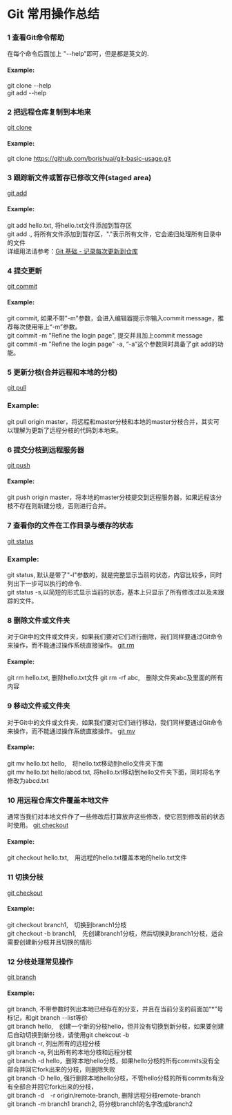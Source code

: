 # Git 常用操作总结

### 1 查看Git命令帮助
在每个命令后面加上 "--help"即可，但是都是英文的.
#### Example:  
git clone --help  
git add --help  

### 2 把远程仓库复制到本地来
[git clone](http://git-scm.com/docs/git-clone)
#### Example:  
git clone https://github.com/borishuai/git-basic-usage.git

### 3 跟踪新文件或暂存已修改文件(staged area)
[git add](http://git-scm.com/docs/git-add)
#### Example: 
git add hello.txt, 将hello.txt文件添加到暂存区  
git add ., 将所有文件添加到暂存区，"."表示所有文件，它会递归处理所有目录中的文件  
详细用法请参考：[Git 基础 - 记录每次更新到仓库](http://git-scm.com/book/zh/v1/Git-%E5%9F%BA%E7%A1%80-%E8%AE%B0%E5%BD%95%E6%AF%8F%E6%AC%A1%E6%9B%B4%E6%96%B0%E5%88%B0%E4%BB%93%E5%BA%93)

### 4 提交更新
[git commit](http://git-scm.com/docs/git-commit)
#### Example:
git commit,  如果不带"-m"参数，会进入编辑器提示你输入commit message，推荐每次使用带上“-m”参数。  
git commit -m "Refine the login page", 提交并且加上commit message  
git commit -m "Refine the login page" -a, “-a”这个参数同时具备了git add的功能。

### 5 更新分枝(合并远程和本地的分枝)
[git pull](http://git-scm.com/docs/git-pull)
### Example:
git pull origin master，将远程和master分枝和本地的master分枝合并，其实可以理解为更新了远程分枝的代码到本地来。

### 6 提交分枝到远程服务器
[git push](http://git-scm.com/docs/git-push)
#### Example:
git push origin master，将本地的master分枝提交到远程服务器，如果远程该分枝不存在则新建分枝，否则进行合并。

### 7 查看你的文件在工作目录与缓存的状态
[git status](http://git-scm.com/docs/git-status)
### Example:
git status, 默认是带了"-l"参数的，就是完整显示当前的状态，内容比较多，同时列出下一步可以执行的命令.  
git status -s,以简短的形式显示当前的状态，基本上只显示了所有修改过以及未跟踪的文件。

### 8 删除文件或文件夹
对于Git中的文件或文件夹，如果我们要对它们进行删除，我们同样要通过Git命令来操作，而不能通过操作系统直接操作。
[git rm](http://git-scm.com/docs/git-rm)
#### Example:
git rm hello.txt, 删除hello.txt文件
git rm -rf abc,　删除文件夹abc及里面的所有内容

### 9 移动文件或文件夹
对于Git中的文件或文件夹，如果我们要对它们进行移动，我们同样要通过Git命令来操作，而不能通过操作系统直接操作。
[git mv](http://git-scm.com/docs/git-mv)
#### Example:
git mv hello.txt hello,　将hello.txt移动到hello文件夹下面  
git mv hello.txt hello/abcd.txt, 将hello.txt移动到hello文件夹下面，同时将名字修改为abcd.txt

### 10 用远程仓库文件覆盖本地文件
通常当我们对本地文件作了一些修改后打算放弃这些修改，使它回到修改前的状态时使用。
[git checkout](http://git-scm.com/docs/git-checkout)
#### Example:
git checkout hello.txt,　用远程的hello.txt覆盖本地的hello.txt文件

### 11 切换分枝
[git checkout](http://git-scm.com/docs/git-checkout)
#### Example:
git checkout branch1,　切换到branch1分枝  
git checkout -b branch1,　先创建branch1分枝，然后切换到branch1分枝，适合需要创建新分枝并且切换的情形

### 12 分枝处理常见操作
[git branch](http://git-scm.com/docs/git-branch)
#### Example:
git branch, 不带参数时列出本地已经存在的分支，并且在当前分支的前面加“*”号标记，和git branch --list等价  
git branch hello,　创建一个新的分枝hello，但并没有切换到新分枝，如果要创建后自动切换到新分枝，请使用git chekcout -b  
git branch -r, 列出所有的远程分枝  
git branch -a, 列出所有的本地分枝和远程分枝  
git branch -d hello，删除本地hello分枝，如果hello分枝的所有commits没有全部合并回它fork出来的分枝，则删除失败  
git branch -D hello, 强行删除本地hello分枝，不管hello分枝的所有commits有没有全部合并回它fork出来的分枝，  
git branch -d　-r origin/remote-branch, 删除远程分枝remote-branch  
git branch -m branch1 branch2, 将分枝branch1的名字改成branch2  


 